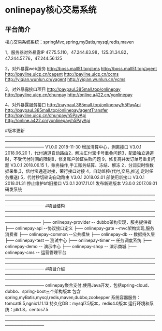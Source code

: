 # onlinepay核心交易系统

## 平台简介
核心交易系统系统：springMvc,spring,myBatis,mysql,redis,maven

1，服务器对外暴露IP
47.75.5.110，47.244.63.98，125.31.34.82，47.244.57.76，47.244.56.125

2，对外暴露web服务
http://boss.mall51.top/cms
http://boss.mall51.top/agent
http://payline.uicp.cn/cagent
http://payline.uicp.cn/ccms
http://yiqian.wunlun.cn/yagent
http://yiqian.wunlun.cn/ycms

3，对外暴露接口项目
http://paypaul.385mall.top/onlinepay
http://payline.uicp.cn/chunpay
http://online.a422.cn/yonlinepay

4，对外暴露服务接口
http://paypaul.385mall.top/onlinepay/h5PayApi
http://paypaul.385mall.top/onlinepay/agentTransfer
http://payline.uicp.cn/chunpay/h5PayApi
http://online.a422.cn/yonlinepay/h5PayApi

#版本更新
─────────────────────────────────────────────────────────────────────────────────────────────────────────────────
V1.0.0 2018-11-30	 增加清算中心，剥离接口
V3.0.1 2018.06.20  1，代付通道自动路由2，解决汇付宝卡号重叠问题3，配备独立通道时，不受代付时间的限制8，修复账户验证失败问题 9，修复高并发订单号重复问题
V3.0.1 2018.06.15  1，账务操作,手工账务结算、冻结、解冻 2，分润实时性数据采集,3，信付宝通道对接，荣行接口对接 4，自动监控(代付,交易,推送,定时任务推送) 5，代付秒切轮询自动路由
V3.0.1 2018.02.01  部使用新接口
V3.0.1 2018.01.31  停止维护bft旧接口
V3.0.1 2017.11.01  发布新建版本
V3.0.0 2017.09.01  研发系统
─────────────────────────────────────────────────────────────────────────────────────────────────────────────────
#项目结构
────────────────────────────────────────────────────────────────────────────────────────────────────────────────
├── onlinepay-provider -- dubbo架构实现，服务提供者
├── onlinepay-api --协议接口定义
├── onlinepay-gate --mvc架构实现,服务消费者
├── onlinepay-common --公共模块
├── onlinepay-db -- 数据持久层
├── onlinepay-test -- 测试中心
├── onlinepay-timer -- 任务调度系统
├── onlinepay-demo -- 演示中心
├── onlinepay-shop -- 演示商城
├── onlinepay-cms -- 运营管理平台
─────────────────────────────────────────────────────────────────────────────────────────────────────────────────
#项目介绍
─────────────────────────────────────────────────────────────────────────────────────────────────────────────────
onlinepay聚合支付,使用Java开发，包括spring-cloud、dubbo、spring-boot三个架构版本
包含spring,myBatis,mysql,redis,maven,dubbo,zookepper
系统容器服务：tomcat8.5,ngnix1.11.13
持久化DB：mysql7.5版本，redis4.0版本
运行环境和系统：jdk1.8，centos7.5
─────────────────────────────────────────────────────────────────────────────────────────────────────────────────